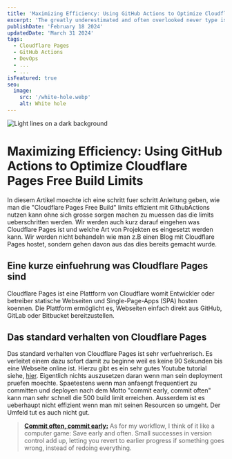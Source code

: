 ```yaml
---
title: 'Maximizing Efficiency: Using GitHub Actions to Optimize Cloudflare Pages Free Build Limits'
excerpt: 'The greatly underestimated and often overlooked never type is a core Type in the TypeScript type hierarchy. TypeScript itself says: "The never type represents the type of values that never occur." Even though it is said to never appear, it is omnipresent.'
publishDate: 'February 18 2024'
updatedDate: 'March 31 2024'
tags:
  - Cloudflare Pages
  - GitHub Actions
  - DevOps
  - ...
  - ...
isFeatured: true
seo:
  image:
    src: '/white-hole.webp'
    alt: White hole
---
```


![Light lines on a dark background](/white-hole.webp)

# Maximizing Efficiency: Using GitHub Actions to Optimize Cloudflare Pages Free Build Limits

In diesem Artikel moechte ich eine schritt fuer schritt Anleitung geben, wie man die "Cloudflare Pages Free Build"
limits effizient mit GithubActions nutzen kann ohne sich grosse sorgen machen zu muessen das die limits
ueberschritten werden. Wir werden auch kurz darauf eingehen was Cloudflare Pages ist und welche Art von Projekten
es eingesetzt werden kann. Wir werden nicht behandeln wie man z.B einen Blog mit Cloudflare Pages hostet, sondern
gehen davon aus das dies bereits gemacht wurde.

## Eine kurze einfuehrung was Cloudflare Pages sind

Cloudflare Pages ist eine Plattform von Cloudflare womit Entwickler oder betreiber statische Webseiten und
Single-Page-Apps (SPA) hosten koennen. Die Plattform ermöglicht es, Webseiten einfach direkt aus GitHub, GitLab oder
Bitbucket bereitzustellen.

## Das standard verhalten von Cloudflare Pages

Das standard verhalten von Cloudflare Pages ist sehr verfuehrerisch. Es verleitet einem dazu sofort damit zu beginne weil
es keine 90 Sekunden bis eine Webseite online ist. Hierzu gibt es ein sehr gutes Youtube tutorial siehe, [hier](https://www.youtube.com/watch?v=hIB8DuFeSpU).
Eigentlich nichts auszusetzen daran wenn man sein deployment pruefen moechte. Spaetestens wenn man anfaengt frequentiert
zu committen und deployen nach dem Motto "commit early, commit often" kann man sehr schnell die 500 build limit erreichen.
Ausserdem ist es ueberhaupt nicht effizient wenn man mit seinen Resourcen so umgeht. Der Umfeld tut es auch nicht gut.

> **[Commit often, commit early:](https://www.reddit.com/r/git/comments/xgncb4/questions_about_commit_early_commit_often/)** As for my workflow, I think of it like a computer game: Save early and often. Small successes in version control add up, letting you revert to earlier progress if something goes wrong, instead of redoing everything.
